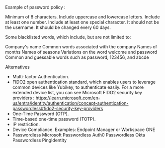 Example of password policy :

Minimum of 8 characters.
Include uppercase and lowercase letters.
Include at least one number.
Include at least one special character.
It should not be the username.
It should be changed every 60 days.

Some blacklisted words, which include, but are not limited to:

Company's name
Common words associated with the company
Names of months
Names of seasons
Variations on the word welcome and password
Common and guessable words such as password, 123456, and abcde

Alternatives

- Multi-factor Authentication.
- FIDO2 open authentication standard, which enables users to leverage common devices like Yubikey, to authenticate easily. For a more extended device list, you can see Microsoft FIDO2 security key providers : https://learn.microsoft.com/en-us/entra/identity/authentication/concept-authentication-passwordless#fido2-security-key-providers
- One-Time Password (OTP).
- Time-based one-time password (TOTP).
- IP restriction.
- Device Compliance. Examples: Endpoint Manager or Workspace ONE
- Passwordless
Microsoft Passwordless
Auth0 Passwordless
Okta Passwordless
PingIdentity